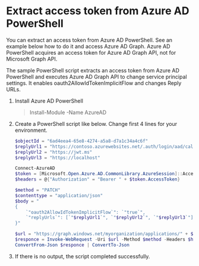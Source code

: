 # Extract access token from Azure AD PowerShell

You can extract an access token from Azure AD PowerShell. See an example below how to do it and access Azure AD Graph. Azure AD PowerShell acquires an access token for Azure AD Graph API, not for Microsoft Graph API.

The sample PowerShell script extracts an access token from Azure AD PowerShell and executes Azure AD Graph API to change service principal settings. It enables oauth2AllowIdTokenImplicitFlow and changes Reply URLs.

1. Install Azure AD PowerShell

    > Install-Module -Name AzureAD

2. Create a PowerShell script like below. Change first 4 lines for your environment.

    ```powershell
    $objectId = "6ad4eea4-65e8-4274-a5a8-d7a1c34a4c6f"
    $replyUrl1 = "https://contoso.azurewebsites.net/.auth/login/aad/callback"
    $replyUrl2 = "https://jwt.ms"
    $replyUrl3 = "https://localhost"

    Connect-AzureAD
    $token = [Microsoft.Open.Azure.AD.CommonLibrary.AzureSession]::AccessTokens['AccessToken']
    $headers = @{"Authorization" = "Bearer " + $token.AccessToken}

    $method = "PATCH"
    $contenttype = "application/json"
    $body = "
    {
        `"oauth2AllowIdTokenImplicitFlow`": `"true`",
        `"replyUrls`": [`"$replyUrl1`", `"$replyUrl2`", `"$replyUrl3`"]
    }"

    $url = "https://graph.windows.net/myorganization/applications/" + $objectId + "?api-version=1.6" 
    $responce = Invoke-WebRequest -Uri $url -Method $method -Headers $headers -ContentType $contenttype -Body $body
    ConvertFrom-Json $responce | ConvertTo-Json
    ```

3. If there is no output, the script completed successfully.
